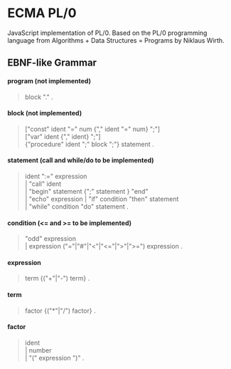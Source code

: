 # ECMA PL/0
JavaScript implementation of PL/0. Based on the PL/0 programming language from Algorithms + Data Structures = Programs by Niklaus Wirth.

## EBNF-like Grammar
 
#### program (not implemented)
> block "." .  
  
#### block (not implemented)
> ["const" ident "=" num {"," ident "=" num} ";"]  
> ["var" ident {"," ident} ";"]  
> {"procedure" ident ";" block ";"} statement .  
  
#### statement (call and while/do to be implemented)
> ident ":=" expression  
> | "call" ident  
> | "begin" statement {";" statement } "end"  
  | "echo" expression
> | "if" condition "then" statement  
> | "while" condition "do" statement .  
  
#### condition (<= and >= to be implemented)
> "odd" expression  
> | expression ("="|"#"|"<"|"<="|">"|">=") expression .  
  
#### expression
> term {("+"|"-") term} .  
  
#### term
> factor {("*"|"/") factor} .  
  
#### factor
> ident  
> | number  
> | "(" expression ")" .  
